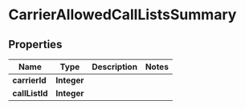 # CarrierAllowedCallListsSummary

## Properties
Name | Type | Description | Notes
------------ | ------------- | ------------- | -------------
**carrierId** | **Integer** |  | 
**callListId** | **Integer** |  | 
